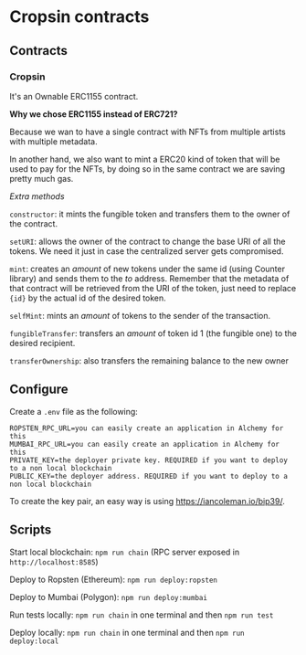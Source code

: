 # Cropsin contracts

## Contracts

### Cropsin

It's an Ownable ERC1155 contract.

**Why we chose ERC1155 instead of ERC721?**

Because we wan to have a single contract with NFTs from multiple artists with multiple metadata.

In another hand, we also want to mint a ERC20 kind of token that will be used to pay for the NFTs, by doing so in the same contract we are saving pretty much gas.

*Extra methods*

`constructor`: it mints the fungible token and transfers them to the owner of the contract.

`setURI`: allows the owner of the contract to change the base URI of all the tokens. We need it just in case the centralized server gets compromised.

`mint`: creates an *amount* of new tokens under the same id (using Counter library) and sends them to the *to* address. Remember that the metadata of that contract will be retrieved from the URI of the token, just need to replace `{id}` by the actual id of the desired token.

`selfMint`: mints an *amount* of tokens to the sender of the transaction.

`fungibleTransfer`: transfers an *amount* of token id 1 (the fungible one) to the desired recipient.

`transferOwnership`: also transfers the remaining balance to the new owner


## Configure

Create a `.env` file as the following:

```
ROPSTEN_RPC_URL=you can easily create an application in Alchemy for this
MUMBAI_RPC_URL=you can easily create an application in Alchemy for this
PRIVATE_KEY=the deployer private key. REQUIRED if you want to deploy to a non local blockchain
PUBLIC_KEY=the deployer address. REQUIRED if you want to deploy to a non local blockchain
```

To create the key pair, an easy way is using https://iancoleman.io/bip39/.

## Scripts

Start local blockchain: `npm run chain` (RPC server exposed in `http://localhost:8585`)

Deploy to Ropsten (Ethereum): `npm run deploy:ropsten`

Deploy to Mumbai (Polygon): `npm run deploy:mumbai`

Run tests locally: `npm run chain` in one terminal and then `npm run test`

Deploy locally: `npm run chain` in one terminal and then `npm run deploy:local`